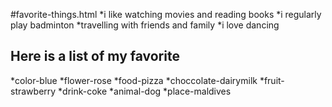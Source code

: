 #favorite-things.html
*i like watching movies and reading books
*i regularly play badminton
*travelling with friends and family
*i love dancing
## Here is a list of my favorite 
*color-blue 
*flower-rose
*food-pizza
*choccolate-dairymilk
*fruit-strawberry
*drink-coke
*animal-dog
*place-maldives